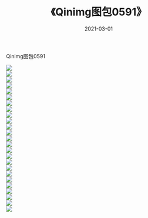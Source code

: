 ﻿---
layout: post
title:  《Qinimg图包0591》
date:   2021-03-01
img: http://imgx.orgx.ga/Qinimg图包/Qinimg图包0591/000.jpg
categories: [美女, 清纯, 唯美]
---

Qinimg图包0591

 ![](http://imgx.orgx.ga/Qinimg图包/Qinimg图包0591/001.jpg) <br>![](http://imgx.orgx.ga/Qinimg图包/Qinimg图包0591/002.jpg) <br>![](http://imgx.orgx.ga/Qinimg图包/Qinimg图包0591/003.jpg) <br>![](http://imgx.orgx.ga/Qinimg图包/Qinimg图包0591/004.jpg) <br>![](http://imgx.orgx.ga/Qinimg图包/Qinimg图包0591/005.jpg) <br>![](http://imgx.orgx.ga/Qinimg图包/Qinimg图包0591/006.jpg) <br>![](http://imgx.orgx.ga/Qinimg图包/Qinimg图包0591/007.jpg) <br>![](http://imgx.orgx.ga/Qinimg图包/Qinimg图包0591/008.jpg) <br>![](http://imgx.orgx.ga/Qinimg图包/Qinimg图包0591/009.jpg) <br>![](http://imgx.orgx.ga/Qinimg图包/Qinimg图包0591/010.jpg) <br>![](http://imgx.orgx.ga/Qinimg图包/Qinimg图包0591/011.jpg) <br>![](http://imgx.orgx.ga/Qinimg图包/Qinimg图包0591/012.jpg) <br>![](http://imgx.orgx.ga/Qinimg图包/Qinimg图包0591/013.jpg) <br>![](http://imgx.orgx.ga/Qinimg图包/Qinimg图包0591/014.jpg) <br>![](http://imgx.orgx.ga/Qinimg图包/Qinimg图包0591/015.jpg) <br>![](http://imgx.orgx.ga/Qinimg图包/Qinimg图包0591/016.jpg) <br>![](http://imgx.orgx.ga/Qinimg图包/Qinimg图包0591/017.jpg) <br>![](http://imgx.orgx.ga/Qinimg图包/Qinimg图包0591/018.jpg) <br>![](http://imgx.orgx.ga/Qinimg图包/Qinimg图包0591/019.jpg) <br>![](http://imgx.orgx.ga/Qinimg图包/Qinimg图包0591/020.jpg) <br>![](http://imgx.orgx.ga/Qinimg图包/Qinimg图包0591/021.jpg) <br>![](http://imgx.orgx.ga/Qinimg图包/Qinimg图包0591/022.jpg) <br>![](http://imgx.orgx.ga/Qinimg图包/Qinimg图包0591/023.jpg) <br>![](http://imgx.orgx.ga/Qinimg图包/Qinimg图包0591/024.jpg) <br>![](http://imgx.orgx.ga/Qinimg图包/Qinimg图包0591/025.jpg) <br>